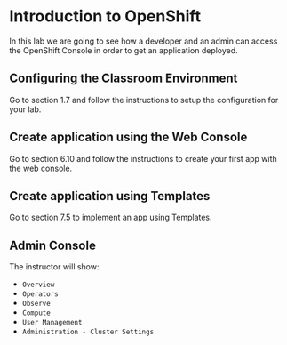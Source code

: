 # Introduction to OpenShift

In this lab we are going to see how a developer and an admin can access the OpenShift Console in order to get an application deployed.

##  Configuring the Classroom Environment

Go to section 1.7 and follow the instructions to setup the configuration for your lab.

## Create application using the Web Console

Go to section 6.10 and follow the instructions to create your first app with the web console.

## Create application using Templates

Go to section 7.5 to implement an app using Templates.

## Admin Console

The instructor will show:

- `Overview`
- `Operators`
- `Observe`
- `Compute`
- `User Management`
- `Administration - Cluster Settings`

